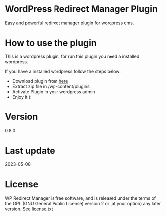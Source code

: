 # WordPress Redirect Manager Plugin

Easy and powerful redirect manager plugin for wordpress cms.


# How to use the plugin

This is a wordpress plugin, for run this plugin you need a installed wordpress.

If you have a installed wordpress follow the steps below:

* Download plugin from [here](https://github.com/sorkhabi-net/wp-redirect-manager/archive/refs/heads/master.zip)
* Extract zip file in /wp-content/plugins
* Activate Plugin in your wordpress admin
* Enjoy it (:



# Version

0.8.0

# Last update

2023-05-08

# License

WP Redirect Manager is free software, and is released under the terms of the GPL (GNU General Public License) version 2 or (at your option) any later version. See [license.txt](https://github.com/sorkhabi-net/wp-redirect-manager/blob/master/LICENSE.txt)